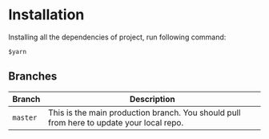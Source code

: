 # Installation

Installing all the dependencies of project, run following command:

`$yarn`

## Branches

| Branch   | Description                                                                              |
| -------- | ---------------------------------------------------------------------------------------- |
| `master` | This is the main production branch. You should pull from here to update your local repo. |
